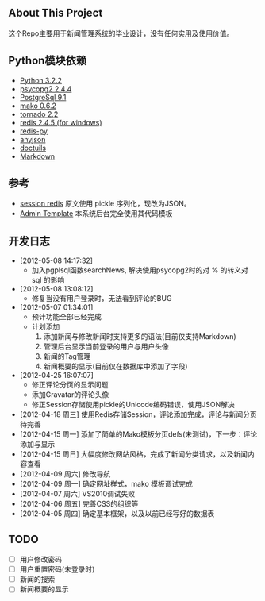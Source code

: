 ## About This Project

  这个Repo主要用于新闻管理系统的毕业设计，没有任何实用及使用价值。

## Python模块依赖
  * [Python 3.2.2](http://python.org)
  * [psycopg2 2.4.4](http://initd.org/psycopg)
  * [PostgreSql 9.1](http://postgresql.org)
  * [mako 0.6.2](http://makotemplates.org)
  * [tornado 2.2](https://github.com/facebook/tornado.git)
  * [redis 2.4.5 (for windows)](https://github.com/dmajkic/redis.git)
  * [redis-py](https://github.com/dcolish/redis-py.git)
  * [anyjson](http://pypi.python.org/pypi/anyjson/0.3.1)
  * [doctuils]()
  * [Markdown]()
  
## 参考
  * [session redis](http://tornadogists.org/1735032/) 原文使用 pickle 序列化，现改为JSON。
  * [Admin Template]() 本系统后台完全使用其代码模板
  
## 开发日志
  * [2012-05-08 14:17:32]
    - 加入pgplsql函数searchNews, 解决使用psycopg2时的对 % 的转义对 sql 的影响
  * [2012-05-08 13:08:12]
    - 修复当没有用户登录时，无法看到评论的BUG
  * [2012-05-07 01:34:01]
    - 预计功能全部已经完成
    - 计划添加
      1. 添加新闻与修改新闻时支持更多的语法(目前仅支持Markdown)
      2. 管理后台显示当前登录的用户与用户头像
      3. 新闻的Tag管理
      4. 新闻概要的显示(目前仅在数据库中添加了字段)
  * [2012-04-25 16:07:07]
    - 修正评论分页的显示问题
    - 添加Gravatar的评论头像
    - 修正Session存储使用pickle的Unicode编码错误，使用JSON解决
  * [2012-04-18 周三]    使用Redis存储Session，评论添加完成，评论与新闻分页待完善
  * [2012-04-15 周一]    添加了简单的Mako模板分页defs(未测试)，下一步：评论添加与显示
  * [2012-04-15 周日]    大幅度修改网站风格，完成了新闻分类请求，以及新闻内容查看
  * [2012-04-09 周六]    修改导航
  * [2012-04-09 周一]    确定网址样式，mako 模板调试完成
  * [2012-04-07 周六]    VS2010调试失败
  * [2012-04-06 周五]    完善CSS的组织等
  * [2012-04-05 周四]    确定基本框架，以及以前已经写好的数据表

## TODO
  -[ ] 用户修改密码
  -[ ] 用户重置密码(未登录时)
  -[ ] 新闻的搜索
  -[ ] 新闻概要的显示
